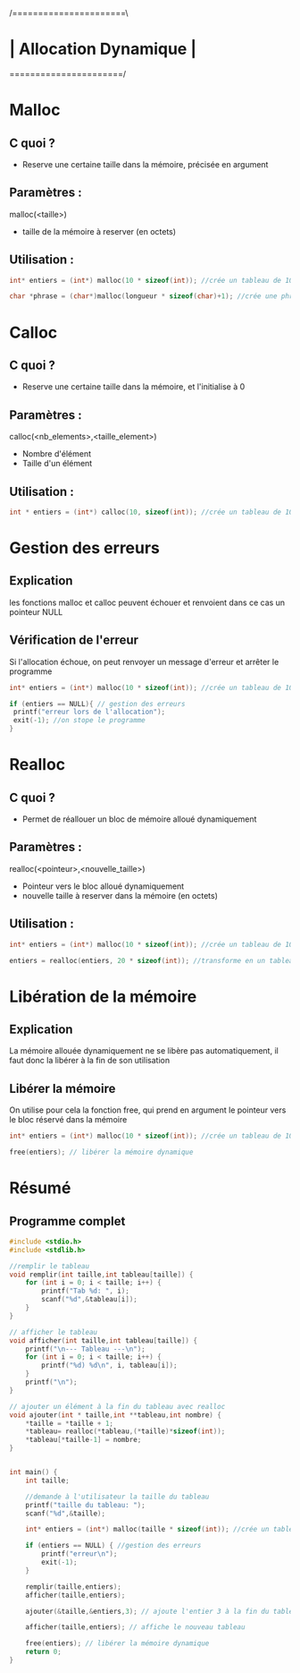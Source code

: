 /======================\
# | Allocation Dynamique |
\======================/

# Malloc
## C quoi ?
- Reserve une certaine taille dans la mémoire, précisée en argument

## Paramètres : 
malloc(\<taille>)
- taille de la mémoire à reserver (en octets)

## Utilisation :
```c
int* entiers = (int*) malloc(10 * sizeof(int)); //crée un tableau de 10 entiers

char *phrase = (char*)malloc(longueur * sizeof(char)+1); //crée une phrase d'une longueur donnée
```

# Calloc
## C quoi ?
- Reserve une certaine taille dans la mémoire, et l'initialise à 0

## Paramètres : 
calloc(<nb_elements>,<taille_element>)
- Nombre d'élément
- Taille d'un élément
 
## Utilisation :
```c
int * entiers = (int*) calloc(10, sizeof(int)); //crée un tableau de 10 entiers, initialisés à 0
```
# Gestion des erreurs
## Explication
les fonctions malloc et calloc peuvent échouer et renvoient dans ce cas un pointeur NULL

## Vérification de l'erreur
Si l'allocation échoue, on peut renvoyer un message d'erreur et arrêter le programme 
```c
int* entiers = (int*) malloc(10 * sizeof(int)); //crée un tableau de 10 entiers

if (entiers == NULL){ // gestion des erreurs
 printf("erreur lors de l'allocation"); 
 exit(-1); //on stope le programme
}
```

# Realloc
## C quoi ?
- Permet de réallouer un bloc de mémoire alloué dynamiquement

## Paramètres : 
realloc(\<pointeur>,<nouvelle_taille>)
- Pointeur vers le bloc alloué dynamiquement
- nouvelle taille à reserver dans la mémoire (en octets)

## Utilisation :
```c
int* entiers = (int*) malloc(10 * sizeof(int)); //crée un tableau de 10 entiers

entiers = realloc(entiers, 20 * sizeof(int)); //transforme en un tableau de 20 entiers
```

# Libération de la mémoire
## Explication
La mémoire allouée dynamiquement ne se libère pas automatiquement, il faut donc la libérer à la fin de son utilisation

## Libérer la mémoire
On utilise pour cela la fonction free, qui prend en argument le pointeur vers le bloc réservé dans la mémoire
```c
int* entiers = (int*) malloc(10 * sizeof(int)); //crée un tableau de 10 entiers

free(entiers); // libérer la mémoire dynamique
```

# Résumé

## Programme complet

```c
#include <stdio.h>
#include <stdlib.h>

//remplir le tableau
void remplir(int taille,int tableau[taille]) {
    for (int i = 0; i < taille; i++) {
        printf("Tab %d: ", i);
        scanf("%d",&tableau[i]);
    }
}

// afficher le tableau
void afficher(int taille,int tableau[taille]) {
    printf("\n--- Tableau ---\n");
    for (int i = 0; i < taille; i++) {
        printf("%d) %d\n", i, tableau[i]);
    }
    printf("\n");
}

// ajouter un élément à la fin du tableau avec realloc
void ajouter(int * taille,int **tableau,int nombre) {
    *taille = *taille + 1;
    *tableau= realloc(*tableau,(*taille)*sizeof(int));
    *tableau[*taille-1] = nombre;
}


int main() {
    int taille;

    //demande à l'utilisateur la taille du tableau
    printf("taille du tableau: ");
    scanf("%d",&taille);

    int* entiers = (int*) malloc(taille * sizeof(int)); //crée un tableau de taille donnée

    if (entiers == NULL) { //gestion des erreurs
        printf("erreur\n");
        exit(-1);
    }

    remplir(taille,entiers);
    afficher(taille,entiers);

    ajouter(&taille,&entiers,3); // ajoute l'entier 3 à la fin du tableau (redimensionné)

    afficher(taille,entiers); // affiche le nouveau tableau

    free(entiers); // libérer la mémoire dynamique
    return 0;
}
```



